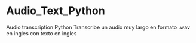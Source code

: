 # Audio_Text_Python
Audio transcription Python
Transcribe un audio muy largo en formato .wav en ingles con texto en ingles
